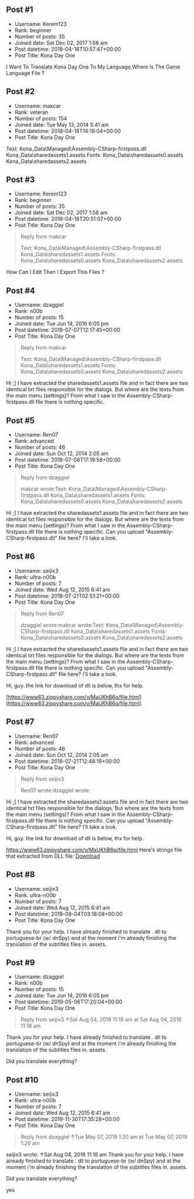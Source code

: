 ## Post #1
- Username: Kerem123
- Rank: beginner
- Number of posts: 35
- Joined date: Sat Dec 02, 2017 1:56 am
- Post datetime: 2018-04-18T10:57:47+00:00
- Post Title: Kona Day One

I Want To Translate Kona Day One To My Language,Where Is The Game Language File ?
## Post #2
- Username: makcar
- Rank: veteran
- Number of posts: 154
- Joined date: Tue May 13, 2014 5:41 am
- Post datetime: 2018-04-18T14:19:04+00:00
- Post Title: Kona Day One

Text:
Kona_Data\Managed\Assembly-CSharp-firstpass.dll
Kona_Data\sharedassets1.assets
Fonts:
Kona_Data\sharedassets0.assets
Kona_Data\sharedassets2.assets
## Post #3
- Username: Kerem123
- Rank: beginner
- Number of posts: 35
- Joined date: Sat Dec 02, 2017 1:56 am
- Post datetime: 2018-04-18T20:51:07+00:00
- Post Title: Kona Day One

> Reply from makcar
>
> Text:
Kona_Data\Managed\Assembly-CSharp-firstpass.dll
Kona_Data\sharedassets1.assets
Fonts:
Kona_Data\sharedassets0.assets
Kona_Data\sharedassets2.assets

How Can I Edit Then I Export This Files ?
## Post #4
- Username: dzaggiel
- Rank: n00b
- Number of posts: 15
- Joined date: Tue Jun 14, 2016 6:05 pm
- Post datetime: 2018-07-07T12:17:45+00:00
- Post Title: Kona Day One

> Reply from makcar
>
> Text:
Kona_Data\Managed\Assembly-CSharp-firstpass.dll
Kona_Data\sharedassets1.assets
Fonts:
Kona_Data\sharedassets0.assets
Kona_Data\sharedassets2.assets

Hi ;] I have extracted the sharedassets1.assets file and in fact there are two identical txt files responsible for the dialogs. But where are the texts from the main menu (settings)? From what I saw in the Assembly-CSharp-firstpass.dll file there is nothing specific.
## Post #5
- Username: Ren07
- Rank: advanced
- Number of posts: 46
- Joined date: Sun Oct 12, 2014 2:05 am
- Post datetime: 2018-07-08T17:19:58+00:00
- Post Title: Kona Day One

> Reply from dzaggiel
>
> makcar wrote:Text:
Kona_Data\Managed\Assembly-CSharp-firstpass.dll
Kona_Data\sharedassets1.assets
Fonts:
Kona_Data\sharedassets0.assets
Kona_Data\sharedassets2.assets

Hi ;] I have extracted the sharedassets1.assets file and in fact there are two identical txt files responsible for the dialogs. But where are the texts from the main menu (settings)? From what I saw in the Assembly-CSharp-firstpass.dll file there is nothing specific.
Can you upload "Assembly-CSharp-firstpass.dll" file here?
I'll take a look.
## Post #6
- Username: seijix3
- Rank: ultra-n00b
- Number of posts: 7
- Joined date: Wed Aug 12, 2015 6:41 am
- Post datetime: 2018-07-21T02:51:21+00:00
- Post Title: Kona Day One

> Reply from Ren07
>
> dzaggiel wrote:makcar wrote:Text:
Kona_Data\Managed\Assembly-CSharp-firstpass.dll
Kona_Data\sharedassets1.assets
Fonts:
Kona_Data\sharedassets0.assets
Kona_Data\sharedassets2.assets

Hi ;] I have extracted the sharedassets1.assets file and in fact there are two identical txt files responsible for the dialogs. But where are the texts from the main menu (settings)? From what I saw in the Assembly-CSharp-firstpass.dll file there is nothing specific.
Can you upload "Assembly-CSharp-firstpass.dll" file here?
I'll take a look.

Hi, guy. the link for download of dll is below, thx for help. 

[https://www63.zippyshare.com/v/MaUKhB6q/file.html](https://www63.zippyshare.com/v/MaUKhB6q/file.html)
## Post #7
- Username: Ren07
- Rank: advanced
- Number of posts: 46
- Joined date: Sun Oct 12, 2014 2:05 am
- Post datetime: 2018-07-21T12:48:19+00:00
- Post Title: Kona Day One

> Reply from seijix3
>
> Ren07 wrote:dzaggiel wrote:


Hi ;] I have extracted the sharedassets1.assets file and in fact there are two identical txt files responsible for the dialogs. But where are the texts from the main menu (settings)? From what I saw in the Assembly-CSharp-firstpass.dll file there is nothing specific.
Can you upload "Assembly-CSharp-firstpass.dll" file here?
I'll take a look.

Hi, guy. the link for download of dll is below, thx for help. 

https://www63.zippyshare.com/v/MaUKhB6q/file.html
Here's strings file that extracted from DLL file: [Download](https://www.dropbox.com/s/rmokuhya7ismk3i/KONA%20DLL%20Strings.7z?dl=1)
## Post #8
- Username: seijix3
- Rank: ultra-n00b
- Number of posts: 7
- Joined date: Wed Aug 12, 2015 6:41 am
- Post datetime: 2018-08-04T03:18:08+00:00
- Post Title: Kona Day One

Thank you for your help. I have already finished to translate . dll to portuguese-br (w/ dnSpy) and at the moment i'm already finishing the translation of the subtitles files in. assets.
## Post #9
- Username: dzaggiel
- Rank: n00b
- Number of posts: 15
- Joined date: Tue Jun 14, 2016 6:05 pm
- Post datetime: 2019-05-06T17:20:04+00:00
- Post Title: Kona Day One

> Reply from seijix3 ↑Sat Aug 04, 2018 11:18 am at Sat Aug 04, 2018 11:18 am
>
> 
Thank you for your help. I have already finished to translate . dll to portuguese-br (w/ dnSpy) and at the moment i'm already finishing the translation of the subtitles files in. assets.

Did you translate everything?
## Post #10
- Username: seijix3
- Rank: ultra-n00b
- Number of posts: 7
- Joined date: Wed Aug 12, 2015 6:41 am
- Post datetime: 2019-11-30T17:35:28+00:00
- Post Title: Kona Day One

> Reply from dzaggiel ↑Tue May 07, 2019 1:20 am at Tue May 07, 2019 1:20 am
>
> 
seijix3 wrote: ↑Sat Aug 04, 2018 11:18 am
Thank you for your help. I have already finished to translate . dll to portuguese-br (w/ dnSpy) and at the moment i'm already finishing the translation of the subtitles files in. assets.


Did you translate everything?

yes
